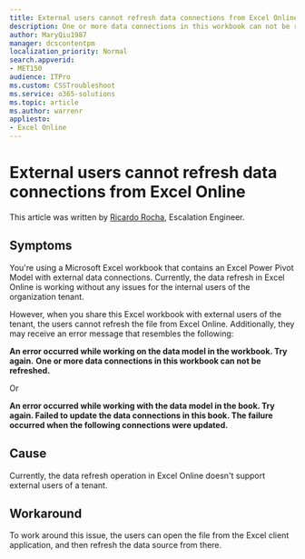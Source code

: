 ```yaml
---
title: External users cannot refresh data connections from Excel Online
description: One or more data connections in this workbook can not be refreshed or Failed to update the data connections when external users refresh a workbook from Excel Online
author: MaryQiu1987
manager: dcscontentpm
localization_priority: Normal
search.appverid: 
- MET150
audience: ITPro
ms.custom: CSSTroubleshoot
ms.service: o365-solutions
ms.topic: article
ms.author: warrenr
appliesto:
- Excel Online
---
```


# External users cannot refresh data connections from Excel Online

This article was written by [Ricardo Rocha](https://social.technet.microsoft.com/profile/Ricardo+R.+-+MSFT), Escalation Engineer.

## Symptoms

You're using a Microsoft Excel workbook that contains an Excel Power Pivot Model with external data connections. Currently, the data refresh in Excel Online is working without any issues for the internal users of the organization tenant.

However, when you share this Excel workbook with external users of the tenant, the users cannot refresh the file from Excel Online. Additionally, they may receive an error message that resembles the following:

**An error occurred while working on the data model in the workbook. Try again.**
**One or more data connections in this workbook can not be refreshed.**

Or

**An error occurred while working with the data model in the book. Try again.
Failed to update the data connections in this book.
The failure occurred when the following connections were updated.**

## Cause

Currently, the data refresh operation in Excel Online doesn't support external users of a tenant.

## Workaround

To work around this issue, the users can open the file from the Excel client application, and then refresh the data source from there.
